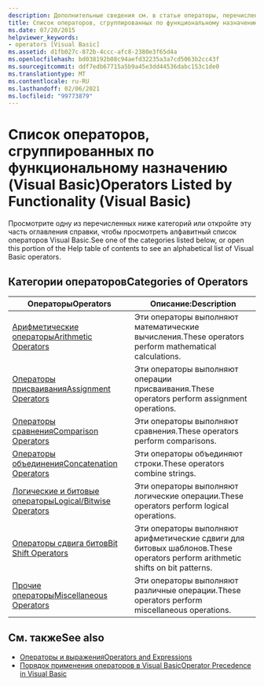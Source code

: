 ```yaml
---
description: Дополнительные сведения см. в статье операторы, перечисленные по функциональным возможностям (Visual Basic)
title: Список операторов, сгруппированных по функциональному назначению
ms.date: 07/20/2015
helpviewer_keywords:
- operators [Visual Basic]
ms.assetid: d1fb027c-872b-4ccc-afc8-2380e3f65d4a
ms.openlocfilehash: bd038192b08c94aefd32235a3a7cd5063b2cc43f
ms.sourcegitcommit: ddf7edb67715a5b9a45e3dd44536dabc153c1de0
ms.translationtype: MT
ms.contentlocale: ru-RU
ms.lasthandoff: 02/06/2021
ms.locfileid: "99773879"
---
```

# <a name="operators-listed-by-functionality-visual-basic"></a><span data-ttu-id="3188f-103">Список операторов, сгруппированных по функциональному назначению (Visual Basic)</span><span class="sxs-lookup"><span data-stu-id="3188f-103">Operators Listed by Functionality (Visual Basic)</span></span>

<span data-ttu-id="3188f-104">Просмотрите одну из перечисленных ниже категорий или откройте эту часть оглавления справки, чтобы просмотреть алфавитный список операторов Visual Basic.</span><span class="sxs-lookup"><span data-stu-id="3188f-104">See one of the categories listed below, or open this portion of the Help table of contents to see an alphabetical list of Visual Basic operators.</span></span>  
  
## <a name="categories-of-operators"></a><span data-ttu-id="3188f-105">Категории операторов</span><span class="sxs-lookup"><span data-stu-id="3188f-105">Categories of Operators</span></span>  
  
|<span data-ttu-id="3188f-106">Операторы</span><span class="sxs-lookup"><span data-stu-id="3188f-106">Operators</span></span>|<span data-ttu-id="3188f-107">Описание:</span><span class="sxs-lookup"><span data-stu-id="3188f-107">Description</span></span>|  
|---------------|-----------------|  
|[<span data-ttu-id="3188f-108">Арифметические операторы</span><span class="sxs-lookup"><span data-stu-id="3188f-108">Arithmetic Operators</span></span>](arithmetic-operators.md)|<span data-ttu-id="3188f-109">Эти операторы выполняют математические вычисления.</span><span class="sxs-lookup"><span data-stu-id="3188f-109">These operators perform mathematical calculations.</span></span>|  
|[<span data-ttu-id="3188f-110">Операторы присваивания</span><span class="sxs-lookup"><span data-stu-id="3188f-110">Assignment Operators</span></span>](assignment-operators.md)|<span data-ttu-id="3188f-111">Эти операторы выполняют операции присваивания.</span><span class="sxs-lookup"><span data-stu-id="3188f-111">These operators perform assignment operations.</span></span>|  
|[<span data-ttu-id="3188f-112">Операторы сравнения</span><span class="sxs-lookup"><span data-stu-id="3188f-112">Comparison Operators</span></span>](comparison-operators.md)|<span data-ttu-id="3188f-113">Эти операторы выполняют сравнения.</span><span class="sxs-lookup"><span data-stu-id="3188f-113">These operators perform comparisons.</span></span>|  
|[<span data-ttu-id="3188f-114">Операторы объединения</span><span class="sxs-lookup"><span data-stu-id="3188f-114">Concatenation Operators</span></span>](concatenation-operators.md)|<span data-ttu-id="3188f-115">Эти операторы объединяют строки.</span><span class="sxs-lookup"><span data-stu-id="3188f-115">These operators combine strings.</span></span>|  
|[<span data-ttu-id="3188f-116">Логические и битовые операторы</span><span class="sxs-lookup"><span data-stu-id="3188f-116">Logical/Bitwise Operators</span></span>](logical-bitwise-operators.md)|<span data-ttu-id="3188f-117">Эти операторы выполняют логические операции.</span><span class="sxs-lookup"><span data-stu-id="3188f-117">These operators perform logical operations.</span></span>|  
|[<span data-ttu-id="3188f-118">Операторы сдвига битов</span><span class="sxs-lookup"><span data-stu-id="3188f-118">Bit Shift Operators</span></span>](bit-shift-operators.md)|<span data-ttu-id="3188f-119">Эти операторы выполняют арифметические сдвиги для битовых шаблонов.</span><span class="sxs-lookup"><span data-stu-id="3188f-119">These operators perform arithmetic shifts on bit patterns.</span></span>|  
|[<span data-ttu-id="3188f-120">Прочие операторы</span><span class="sxs-lookup"><span data-stu-id="3188f-120">Miscellaneous Operators</span></span>](miscellaneous-operators.md)|<span data-ttu-id="3188f-121">Эти операторы выполняют различные операции.</span><span class="sxs-lookup"><span data-stu-id="3188f-121">These operators perform miscellaneous operations.</span></span>|  
  
## <a name="see-also"></a><span data-ttu-id="3188f-122">См. также</span><span class="sxs-lookup"><span data-stu-id="3188f-122">See also</span></span>

- [<span data-ttu-id="3188f-123">Операторы и выражения</span><span class="sxs-lookup"><span data-stu-id="3188f-123">Operators and Expressions</span></span>](../../programming-guide/language-features/operators-and-expressions/index.md)
- [<span data-ttu-id="3188f-124">Порядок применения операторов в Visual Basic</span><span class="sxs-lookup"><span data-stu-id="3188f-124">Operator Precedence in Visual Basic</span></span>](operator-precedence.md)
